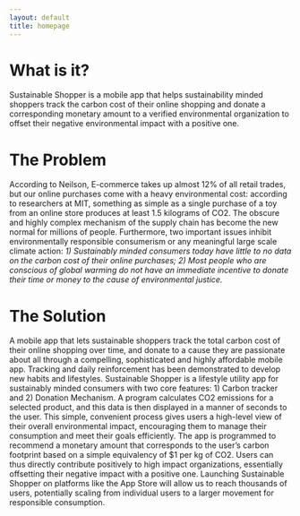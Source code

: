 ```yaml
---
layout: default
title: homepage
---
```


# What is it?

Sustainable Shopper is a mobile app that helps sustainability minded shoppers track the carbon cost of their online shopping and donate a corresponding monetary amount to a verified environmental organization to offset their negative environmental impact with a positive one. 
 
# The Problem

According to Neilson, E-commerce takes up almost 12% of all retail trades, but our online purchases come with a heavy environmental cost: according to researchers at MIT, something as simple as a single purchase of a toy from an online store produces at least 1.5 kilograms of CO2. The obscure and highly complex mechanism of the supply chain has become the new normal for millions of people. Furthermore, two important issues inhibit environmentally responsible consumerism or any meaningful large scale climate action: *1) Sustainably minded consumers today have little to no data on the carbon cost of their online purchases; 2) Most people who are conscious of global warming do not have an immediate incentive to donate their time or money to the cause of environmental justice.*  

# The Solution

A mobile app that lets sustainable shoppers track the total carbon cost of their online shopping over time, and donate to a cause they are passionate about all through a compelling, sophisticated and highly affordable mobile app. Tracking and daily reinforcement has been demonstrated to develop new habits and lifestyles. Sustainable Shopper is a lifestyle utility app for sustainably minded consumers with two core features: 1) Carbon tracker and 2) Donation Mechanism. A program calculates CO2 emissions for a selected product, and this data is then displayed in a manner of seconds to the user. This simple, convenient process gives users a high-level view of their overall environmental impact, encouraging them to manage their consumption and meet their goals efficiently. The app is programmed to recommend a monetary amount that corresponds to the user’s carbon footprint based on a simple equivalency of $1 per kg of CO2. Users can thus directly contribute positively to high impact organizations, essentially offsetting their negative impact with a positive one. Launching Sustainable Shopper on platforms like the App Store will allow us to reach thousands of users, potentially scaling from individual users to a larger movement for responsible consumption. 
 
